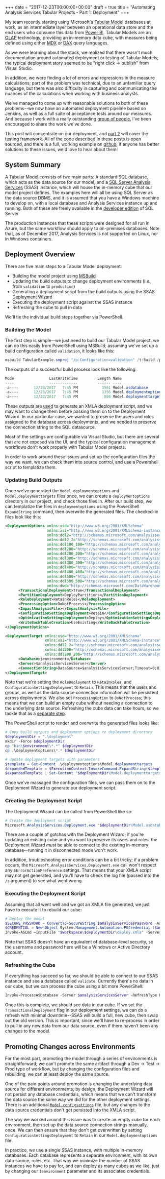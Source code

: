 +++
date = "2017-12-23T00:00:00+00:00"
draft = true 
title = "Automating Analysis Services Tabular Projects - Part 1: Deployment"
+++

My team recently starting using Microsoft's [Tabular Model](https://docs.microsoft.com/en-us/sql/analysis-services/tabular-models/tabular-models-ssas) databases at work, as an intermediate layer between an operational data store and the end users who consume this data from [Power BI](https://powerbi.microsoft.com).  Tabular Models are an [OLAP](https://en.wikipedia.org/wiki/Online_analytical_processing) technology, providing an in-memory data cube, with measures being defined using either [MDX](https://en.wikipedia.org/wiki/MultiDimensional_eXpressions) or [DAX](https://en.wikipedia.org/wiki/Data_analysis_expressions) query languages.

As we were learning about the stack, we realized that there wasn't much documentation around automated deployment or testing of Tabular Models; the typical deployment story seemed to be "right click -> publish" from Visual Studio.

In addition, we were finding a lot of errors and regressions in the measure calculations; part of the problem was technical, due to an unfamiliar query language, but there was also difficulty in capturing and communicating the nuances of the calculations when working with business analysts.

We've managed to come up with reasonable solutions to both of these problems--we now have an automated deployment pipeline based on Jenkins, as well as a full suite of acceptance tests around our measures.  And because I work with a really outstanding [group of people](https://www.proactivedigitalinsights.com/our-shared-culture), I've been encouraged to share the work we've done.  

This post will concentrate on our deployment, and [part 2](/post/analysis-services-2-testing) will cover the testing framework.  All of the code described in these posts is open sourced, and there is a full, working example on [github](https://github.com/lobsteropteryx/tabularexample); if anyone has better solutions to these issues, we'd love to hear about them!

## System Summary

A Tabular Model consists of two main parts:  A standard SQL database, which acts as the data source for our model, and a [SQL Server Analysis Services](https://docs.microsoft.com/en-us/sql/analysis-services/analysis-services) (SSAS) instance, which will house the in-memory cube that our model project defines.  The examples here will all be using SQL Server as the data source DBMS, and it is assumed that you have a Windows machine to develop on, with a local database and Analysis Services instance up and running.  Both of these are freely available in the [developer edition](https://www.microsoft.com/en-us/sql-server/sql-server-downloads) of SQL Server.

The production instances that these scripts were designed for all run in Azure, but the same workflow should apply to on-premises databases.  Note that, as of December 2017, Analysis Services is not supported on Linux, nor in Windows containers.

## Deployment Overview

There are five main steps to a Tabular Model deployment:

* Building the model project using [MSBuild](https://github.com/Microsoft/msbuild)
* Updating the build outputs to change deployment environments (i.e., from `validation` to `production`)
* Generating a deployment script from the build outputs using the SSAS [Deployment Wizard](https://docs.microsoft.com/en-us/sql/analysis-services/multidimensional-models/deploy-model-solutions-using-the-deployment-wizard)
* Executing the deployment script against the SSAS instance 
* Refreshing the cube to pull in data

We'll tie the individual build steps together via PowerShell.

### Building the Model

The first step is simple--we just need to build our Tabular Model project.  we can do this easily from PowerShell using MSBuild; assuming we've set up a build configuration called `validation`, it looks like this:

```powershell
msbuild TabularExample.smproj "/p:Configuration=validation" /t:Build /p:VisualStudioVersion=14.0
```

The outputs of a successful build process look like the following:

```powershell
Mode                LastWriteTime         Length Name
----                -------------         ------ ----
-a----       12/23/2017   7:45 PM           1561 Model.asdatabase
-a----       12/23/2017   7:45 PM           1356 Model.deploymentoptions
-a----       12/23/2017   7:45 PM            808 Model.deploymenttargets
```

These outputs are [used](https://docs.microsoft.com/en-us/sql/analysis-services/multidimensional-models/deploy-model-solutions-using-the-deployment-wizard) to generate an XMLA deployment script, and we may want to change them before passing them on to the Deployment Wizard.  In our particular case, we wanted to preserve the users and roles assigned to the database across deployments, and we needed to preserve the connection string to the SQL datasource.  

Most of the settings are configurable via Visual Studio, but there are several that are not exposed via the UI, and the typical configuration management workflows don't work properly with Tabular Model projects.

In order to work around these issues and set up the configuration files the way we want, we can check them into source control, and use a Powershell script to templatize them.

### Updating Build Outputs

Once we've generated the `Model.deploymentoptions` and `Model.deploymenttargets` files once, we can create a `deploymentoptions` directory in our project, and check those files in.  After our build step, we can templatize the files in `deploymentoptions` using the PowerShell `ExpandString` command, then overwrite the generated files.  The checked-in files look like this:

```xml
<DeploymentOptions xmlns:xsd="http://www.w3.org/2001/XMLSchema" 
                   xmlns:xsi="http://www.w3.org/2001/XMLSchema-instance" 
                   xmlns:ddl2="http://schemas.microsoft.com/analysisservices/2003/engine/2" 
                   xmlns:ddl2_2="http://schemas.microsoft.com/analysisservices/2003/engine/2/2" 
                   xmlns:ddl100_100="http://schemas.microsoft.com/analysisservices/2008/engine/100/100" 
                   xmlns:ddl200="http://schemas.microsoft.com/analysisservices/2010/engine/200" 
                   xmlns:ddl200_200="http://schemas.microsoft.com/analysisservices/2010/engine/200/200" 
                   xmlns:ddl300="http://schemas.microsoft.com/analysisservices/2011/engine/300" 
                   xmlns:ddl300_300="http://schemas.microsoft.com/analysisservices/2011/engine/300/300" 
                   xmlns:ddl400="http://schemas.microsoft.com/analysisservices/2012/engine/400" 
                   xmlns:ddl400_400="http://schemas.microsoft.com/analysisservices/2012/engine/400/400" 
                   xmlns:ddl500="http://schemas.microsoft.com/analysisservices/2013/engine/500" 
                   xmlns:ddl500_500="http://schemas.microsoft.com/analysisservices/2013/engine/500/500" 
                   xmlns:dwd="http://schemas.microsoft.com/DataWarehouse/Designer/1.0">
      <TransactionalDeployment>true</TransactionalDeployment>
      <PartitionDeployment>DeployPartitions</PartitionDeployment>
      <RoleDeployment>RetainRoles</RoleDeployment>
      <ProcessingOption>DoNotProcess</ProcessingOption>
      <ImpactAnalysisFile></ImpactAnalysisFile>
      <ConfigurationSettingsDeployment>Retain</ConfigurationSettingsDeployment>
      <OptimizationSettingsDeployment>Deploy</OptimizationSettingsDeployment>
      <WriteBackTableCreation>UseExisting</WriteBackTableCreation>
</DeploymentOptions>
```

```xml
<DeploymentTarget xmlns:xsd="http://www.w3.org/2001/XMLSchema"
                  xmlns:xsi="http://www.w3.org/2001/XMLSchema-instance" xmlns:ddl2="http://schemas.microsoft.com/analysisservices/2003/engine/2"
                  xmlns:ddl2_2="http://schemas.microsoft.com/analysisservices/2003/engine/2/2" xmlns:ddl100_100="http://schemas.microsoft.com/analysisservices/2008/engine/100/100"
                  xmlns:ddl200="http://schemas.microsoft.com/analysisservices/2010/engine/200" 
                  xmlns:ddl200_200="http://schemas.microsoft.com/analysisservices/2010/engine/200/200">
      <Database>$environment</Database>
      <Server>$analysisServicesServer</Server>
      <ConnectionString>DataSource=$analysisServicesServer;Timeout=0;UID=$analysisServicesUsername;Password=$analysisServicesPassword;</ConnectionString>
</DeploymentTarget>
```

Note that we're setting the `RoleDeployment` to `RetainRoles`, and `ConfigurationSettingsDeployment` to `Retain`.  This means that the users and groups, as well as the data source connection information will be persistent across deployments.  We also set `ProcessingOption` to `DoNotProcess`; this means that we can build an empty cube without needing a connection to the underlying data source.  Refreshing the cube data can take hours, so we tackle that as a [separate step](#refreshing-the-cube). 

The PowerShell script to render and overwrite the generated files looks like:

```powershell
# Copy build outputs and deployment options to deployment directory
$deploymentDir = ".\deployment"
mkdir -Force $deploymentDir
cp "bin\$environment\*.*" $deploymentDir
cp .\deploymentoptions\*.* $deploymentDir

# Update deployment targets with parameters
$template = Get-Content .\deploymentoptions\Model.deploymenttargets
$expandedTemplate = $ExecutionContext.InvokeCommand.ExpandString($template)
$expandedTemplate | Set-Content "$deploymentDir\Model.deploymenttargets"
```

Once we've massaged the configuration files, we can pass them on to the Deployment Wizard to generate our deployment script.

### Creating the Deployment Script

The Deployment Wizard can be called from PowerShell like so:

```powershell
# Create the deployment script
Microsoft.AnalysisServices.Deployment.exe "$deploymentDir\Model.asdatabase" /s:"$deploymentDir\deploy.log" /o:"$deploymentDir\deploy.xmla" | Out-Default
```

There are a couple of gotchas with the Deployment Wizard; if you're updating an existing cube and you want to preserve its users and roles, the Deployment Wizard _must_ be able to connect to the existing in-memory database--running it in disconnected mode won't work.

In addition, troubleshooting error conditions can be a bit tricky; if a problem occurs, the `Microsoft.AnalysisServices.Deployment.exe` call won't respect any `$ErrorActionPreference` settings.  That means that your XMLA script may not get generated, and you'll have to check the log file (passed into the `/s` argument) to see what went wrong.

### Executing the Deployment Script

Assuming that all went well and we got an XMLA file generated, we just have to execute it to rebuild our cube:

```powershell
# Deploy the model
$SECURE_PASSWORD = ConvertTo-SecureString $analysisServicesPassword -AsPlainText -Force
$CREDENTIAL = New-Object System.Management.Automation.PSCredential ($analysisServicesUsername, $SECURE_PASSWORD)
Invoke-ASCmd –InputFile "$workspace\$deploymentDir\deploy.xmla" -Server $analysisServicesServer -Credential $CREDENTIAL
```

Note that SSAS doesn't have an equivalent of database-level security, so the username and password here will be a Windows or Active Directory account.

### Refreshing the Cube

If everything has succeed so far, we should be able to connect to our SSAS instance and see a database called `validate`.  Currently there's no data in our cube, but we can process the cube using a bit more PowerShell:

```powershell
Invoke-ProcessASDatabase -Server $analysisServicesServer -RefreshType Full -DatabaseName "$environment" -Credential $CREDENTIAL
```

Once this is complete, we should see data in our cube.  If we set the `TransactionalDeployment` flag in our deployment settings, we can do a refresh with minimal downtime--SSAS will build a full, new cube, then swap out the old version.  This is important, since we'll have to re-process in order to pull in any new data from our data source, even if there haven't been any changes to the model.

## Promoting Changes across  Environments

For the most part, promoting the model through a series of environments is straightforward; we can't promote the same artifact through a Dev -> Test -> Prod type of workflow, but by changing the configuration files and rebuilding, we can at least deploy the same source.

One of the pain points around promotion is changing the underlying data source for different environments; by design, the Deployment Wizard will not persist any database credentials, which means that we can't transform the data source the same way we did for the other deployment settings.  There is an additional [`Model.configsettings`](https://docs.microsoft.com/en-us/sql/analysis-services/multidimensional-models/deployment-script-files-solution-deployment-config-settings) file, but any changes to the data source credentials don't get persisted into the XMLA script.

The way we worked around this issue was to create an empty cube for each environment, then set up the data source connection strings manually, once.  We can then ensure that they don't get overwritten by setting `ConfigurationSettingsDeployment` to `Retain` in our `Model.deploymentoptions` file.

In practice, we use a single SSAS instance, with multiple in-memory databases.  Each database represents a separate environment, with its own data source, roles, etc.  That way we minimize the number of SSAS instances we have to pay for, and can deploy as many cubes as we like, just by changing our `$environment` parameter and its associated credentials.




